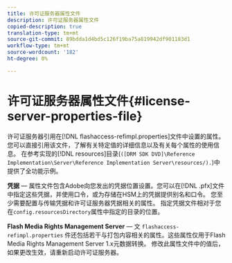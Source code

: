 ```yaml
---
title: 许可证服务器属性文件
description: 许可证服务器属性文件
copied-description: true
translation-type: tm+mt
source-git-commit: 89bdda1d4bd5c126f19ba75a819942df901183d1
workflow-type: tm+mt
source-wordcount: '182'
ht-degree: 0%

---
```



# 许可证服务器属性文件{#license-server-properties-file}

许可证服务器引用在[!DNL flashaccess-refimpl.properties]文件中设置的属性。 您可以直接引用该文件，了解有关特定值的详细信息以及有关每个属性的使用信息。 在参考实现的[!DNL resources]目录(`([DRM SDK DVD]\Reference Implementation\Server\Reference Implementation Server\resources/).`)中提供了全功能示例。

**凭据**  — 属性文件包含Adobe向您发出的凭据位置设置。您可以在[!DNL .pfx]文件中指定这些凭据，并使用口令，或为存储在HSM上的凭据提供别名和口令。 您至少需要配置与传输凭据和许可证服务器凭据相关的属性。 指定凭据文件相对于您在`config.resourcesDirectory`属性中指定的目录的位置。

**Flash Media Rights Management Server**  — 文 `flashaccess-refimpl.properties` 件还包括若干与打包内容相关的属性。这些属性仅用于Flash Media Rights Management Server 1.x元数据转换。 修改此属性文件中的值后，如果更改生效，请重新启动许可证服务器。

